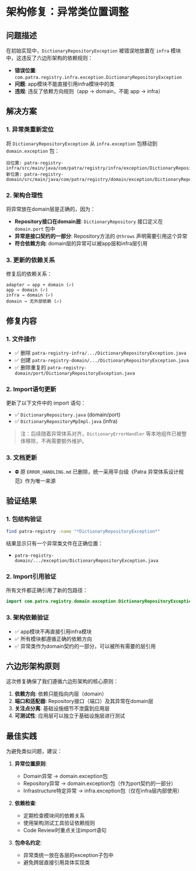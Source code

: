 # 架构修复：异常类位置调整

## 问题描述

在初始实现中，`DictionaryRepositoryException` 被错误地放置在 `infra` 模块中，这违反了六边形架构的依赖规则：

- **错误位置**: `com.patra.registry.infra.exception.DictionaryRepositoryException`
- **问题**: app模块不能直接引用infra模块中的类
- **违规**: 违反了依赖方向规则（app → domain，不能 app → infra）

## 解决方案

### 1. 异常类重新定位

将 `DictionaryRepositoryException` 从 `infra.exception` 包移动到 `domain.exception` 包：

```
旧位置: patra-registry-infra/src/main/java/com/patra/registry/infra/exception/DictionaryRepositoryException.java
新位置: patra-registry-domain/src/main/java/com/patra/registry/domain/exception/DictionaryRepositoryException.java
```

### 2. 架构合理性

将异常放在domain层是正确的，因为：

- **Repository接口在domain层**: `DictionaryRepository` 接口定义在 `domain.port` 包中
- **异常是接口契约的一部分**: Repository方法的 `@throws` 声明需要引用这个异常
- **符合依赖方向**: domain层的异常可以被app层和infra层引用

### 3. 更新的依赖关系

修复后的依赖关系：

```
adapter → app + domain (✓)
app → domain (✓)
infra → domain (✓)
domain → 无外部依赖 (✓)
```

## 修复内容

### 1. 文件操作
- ✅ 删除 `patra-registry-infra/.../DictionaryRepositoryException.java`
- ✅ 创建 `patra-registry-domain/.../DictionaryRepositoryException.java`
- ✅ 删除重复的 `patra-registry-domain/port/DictionaryRepositoryException.java`

### 2. Import语句更新
更新了以下文件中的 import 语句：

- ✅ `DictionaryRepository.java` (domain/port)
- ✅ `DictionaryRepositoryMpImpl.java` (infra)

> 注：后续随着异常体系对齐，`DictionaryErrorHandler` 等本地组件已被整体移除，不再需要额外维护。

### 3. 文档更新
- ⛔️ 原 `ERROR_HANDLING.md` 已删除，统一采用平台级《Patra 异常体系设计规范》作为唯一来源

## 验证结果

### 1. 包结构验证
```bash
find patra-registry -name "*DictionaryRepositoryException*"
```

结果显示只有一个异常类文件在正确位置：
- `patra-registry-domain/.../exception/DictionaryRepositoryException.java`

### 2. Import引用验证
所有文件都正确引用了新的包路径：
```java
import com.patra.registry.domain.exception.DictionaryRepositoryException;
```

### 3. 架构依赖验证
- ✅ app模块不再直接引用infra模块
- ✅ 所有模块都遵循正确的依赖方向
- ✅ 异常类作为domain契约的一部分，可以被所有需要的层引用

## 六边形架构原则

这次修复确保了我们遵循六边形架构的核心原则：

1. **依赖方向**: 依赖只能指向内层（domain）
2. **端口和适配器**: Repository接口（端口）及其异常在domain层
3. **关注点分离**: 基础设施细节不泄露到应用层
4. **可测试性**: 应用层可以独立于基础设施层进行测试

## 最佳实践

为避免类似问题，建议：

1. **异常位置原则**: 
   - Domain异常 → domain.exception包
   - Repository异常 → domain.exception包（作为port契约的一部分）
   - Infrastructure特定异常 → infra.exception包（仅在infra层内部使用）

2. **依赖检查**: 
   - 定期检查模块间的依赖关系
   - 使用架构测试工具验证依赖规则
   - Code Review时重点关注import语句

3. **包命名约定**:
   - 异常类统一放在各层的exception子包中
   - 避免跨层直接引用具体实现类
